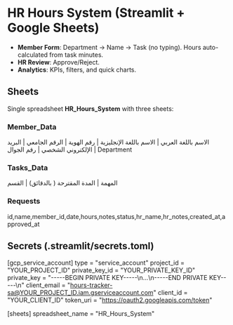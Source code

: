# HR Hours System (Streamlit + Google Sheets)

- **Member Form**: Department → Name → Task (no typing). Hours auto-calculated from task minutes.
- **HR Review**: Approve/Reject.
- **Analytics**: KPIs, filters, and quick charts.

## Sheets
Single spreadsheet **HR_Hours_System** with three sheets:

### Member_Data
الاسم باللغة العربي | الاسم باللغة الإنجليزية | رقم الهوية | الرقم الجامعي | البريد الإلكتروني الشخصي | رقم الجوال | Department

### Tasks_Data
المهمة | المدة المقترحة ( بالدقائق) | القسم

### Requests
id,name,member_id,date,hours,notes,status,hr_name,hr_notes,created_at,approved_at

## Secrets (.streamlit/secrets.toml)
[gcp_service_account]
type = "service_account"
project_id = "YOUR_PROJECT_ID"
private_key_id = "YOUR_PRIVATE_KEY_ID"
private_key = "-----BEGIN PRIVATE KEY-----\n...\n-----END PRIVATE KEY-----\n"
client_email = "hours-tracker-sa@YOUR_PROJECT_ID.iam.gserviceaccount.com"
client_id = "YOUR_CLIENT_ID"
token_uri = "https://oauth2.googleapis.com/token"

[sheets]
spreadsheet_name = "HR_Hours_System"
